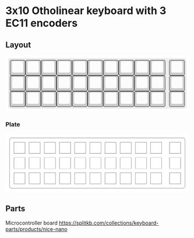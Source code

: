 # 3x10 Otholinear keyboard with 3 EC11 encoders

## Layout
![Switch plate](https://raw.githubusercontent.com/josvanderzalm/ortho-3x10mx-3xEC11/main/keyboard-layout.svg)

### Plate
![Switch plate](https://raw.githubusercontent.com/josvanderzalm/ortho-3x10mx-3xEC11/main/switch-plate.svg)


## Parts
Microcontroller board  https://splitkb.com/collections/keyboard-parts/products/nice-nano
